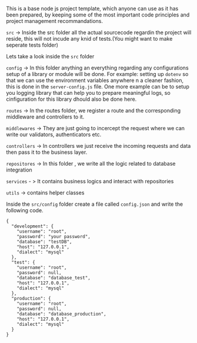 This is a base node js project template, which anyone can use as it has been prepared, by keeping some of the most important code principles and project management recommandations. 

`src` -> Inside the src folder all the actual sourcecode regardin the project will reside, this will not incude any knid of tests.(You might want to make seperate tests folder)

Lets take a look inside the `src` folder

`config` -> In this folder anything an everything regarding any configurations setup of a library or module will be done. For example: setting up `dotenv` so that we can use the environment variables anywhere n a cleaner fashion, this is done in the `server-config.js` file. One more example can be to setup you logging library that can help you to prepare meaningful logs, so cinfiguration for this library dhould also be done here.

`routes` -> In the routes folder, we register a route and the corresponding middleware and controllers to it.

`middlewares` -> They are just going to incercept the request where we can write our validators, authenticators etc.

`controllers` -> In controllers we just receive the incoming requests and data then pass it to the business layer.

`repositores` -> In this folder , we write all the logic related to database integration

`services` - > It contains business logics and interact with repositories

`utils` -> contains helper classes


Inside the `src/config` folder create a file called `config.json` and write the following code.

```
{
  "development": {
    "username": "root",
    "password": "your password",
    "database": "testDB",
    "host": "127.0.0.1",
    "dialect": "mysql"
  },
  "test": {
    "username": "root",
    "password": null,
    "database": "database_test",
    "host": "127.0.0.1",
    "dialect": "mysql"
  },
  "production": {
    "username": "root",
    "password": null,
    "database": "database_production",
    "host": "127.0.0.1",
    "dialect": "mysql"
  }
}
```